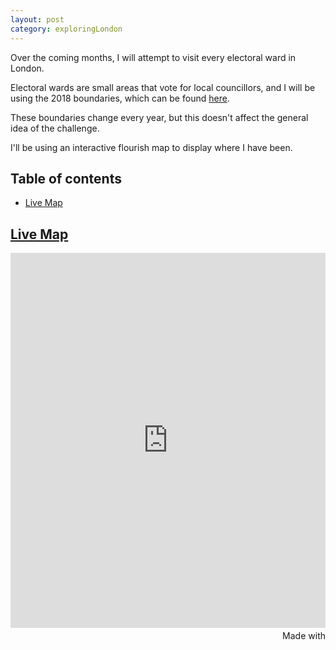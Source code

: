```yaml
---
layout: post
category: exploringLondon
---
```


Over the coming months, I will attempt to visit every electoral ward in London. 

Electoral wards are small areas that vote for local councillors, and I will be using the 2018 boundaries, which can be found [here](https://www.arcgis.com/home/webmap/viewer.html?panel=gallery&layers=fbb927116d8f40a1a545025d536c3d72).

These boundaries change every year, but this doesn't affect the general idea of the challenge.

I'll be using an interactive flourish map to display where I have been.

## Table of contents

- [Live Map](#livemap)


## [Live Map](#livemap)


<iframe src='https://flo.uri.sh/visualisation/17201304/embed' title='Interactive or visual content' class='flourish-embed-iframe' frameborder='0' scrolling='no' style='width:100%;height:600px;' sandbox='allow-same-origin allow-forms allow-scripts allow-downloads allow-popups allow-popups-to-escape-sandbox allow-top-navigation-by-user-activation'></iframe><div style='width:100%!;margin-top:4px!important;text-align:right!important;'><a class='flourish-credit' href='https://public.flourish.studio/visualisation/17201304/?utm_source=embed&utm_campaign=visualisation/17201304' target='_top' style='text-decoration:none!important'><img alt='Made with Flourish' src='https://public.flourish.studio/resources/made_with_flourish.svg' style='width:105px!important;height:16px!important;border:none!important;margin:0!important;'> </a></div>